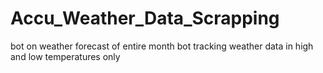 # Accu_Weather_Data_Scrapping
bot on weather forecast of entire month
bot tracking weather data in high and low temperatures only
